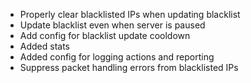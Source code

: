 - Properly clear blacklisted IPs when updating blacklist
- Update blacklist even when server is paused
- Add config for blacklist update cooldown
- Added stats
- Added config for logging actions and reporting
- Suppress packet handling errors from blacklisted IPs